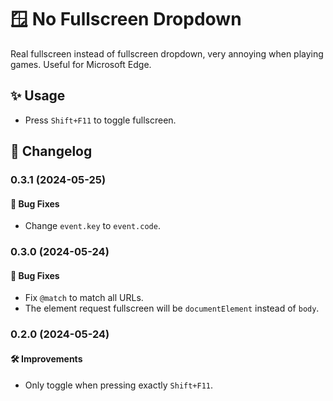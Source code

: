 # 🪟 No Fullscreen Dropdown

Real fullscreen instead of fullscreen dropdown, very annoying when playing games. Useful for Microsoft Edge.

## ✨ Usage

- Press `Shift+F11` to toggle fullscreen.

## 📑 Changelog

### 0.3.1 (2024-05-25)

#### 🐛 Bug Fixes

- Change `event.key` to `event.code`.

### 0.3.0 (2024-05-24)

#### 🐛 Bug Fixes

- Fix `@match` to match all URLs.
- The element request fullscreen will be `documentElement` instead of `body`.

### 0.2.0 (2024-05-24)

#### 🛠 Improvements

- Only toggle when pressing exactly `Shift+F11`.
